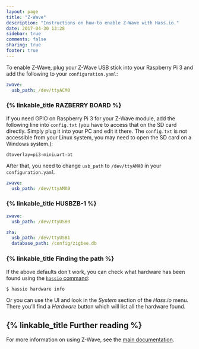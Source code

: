 ```yaml
---
layout: page
title: "Z-Wave"
description: "Instructions on how-to enable Z-Wave with Hass.io."
date: 2017-04-30 13:28
sidebar: true
comments: false
sharing: true
footer: true
---
```


To enable Z-Wave, plug your Z-Wave USB stick into your Raspberry Pi 3 and add the following to your `configuration.yaml`:

```yaml
zwave:
  usb_path: /dev/ttyACM0
```

### {% linkable_title RAZBERRY BOARD %}

If you need GPIO on Raspberry Pi 3 for your Z-Wave module, add the following line into `config.txt` (you have to access that on the SD card directly. Simply plug it into your PC and edit it there. The `config.txt` is not accessible from your Linux system, you may need to open the SD card on a Windows system.):

```
dtoverlay=pi3-miniuart-bt
```

After that, you need to change `usb_path` to `/dev/ttyAMA0` in your `configuration.yaml`.

```yaml
zwave:
  usb_path: /dev/ttyAMA0
```

### {% linkable_title HUSBZB-1 %}

```yaml
zwave:
  usb_path: /dev/ttyUSB0

zha:
  usb_path: /dev/ttyUSB1
  database_path: /config/zigbee.db
```

### {% linkable_title Finding the path %}

If the above defaults don't work, you can check what hardware has been found using the [`hassio` command](/hassio/commandline/#hardware):

```bash
$ hassio hardware info
```

Or you can use the UI and look in the *System* section of the *Hass.io* menu. There you'll find a *Hardware* button which will list all the hardware found.

## {% linkable_title Further reading %}

For more information on using Z-Wave, see the [main documentation](/docs/z-wave/).
